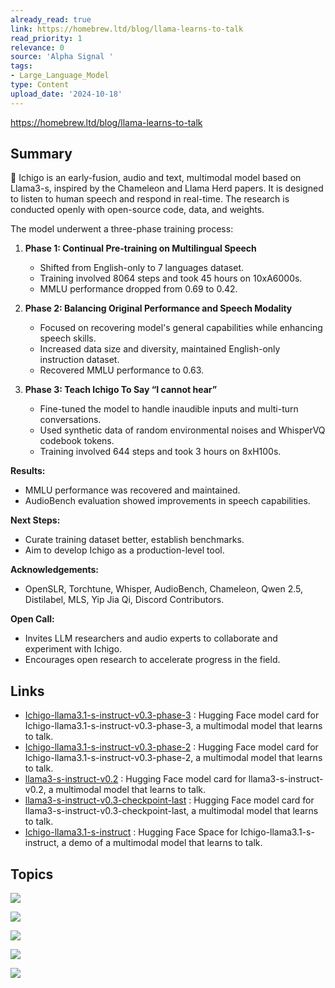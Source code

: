 ```yaml
---
already_read: true
link: https://homebrew.ltd/blog/llama-learns-to-talk
read_priority: 1
relevance: 0
source: 'Alpha Signal '
tags:
- Large_Language_Model
type: Content
upload_date: '2024-10-18'
---
```


https://homebrew.ltd/blog/llama-learns-to-talk
## Summary

🍓 Ichigo is an early-fusion, audio and text, multimodal model based on Llama3-s, inspired by the Chameleon and Llama Herd papers. It is designed to listen to human speech and respond in real-time. The research is conducted openly with open-source code, data, and weights.

The model underwent a three-phase training process:

1. **Phase 1: Continual Pre-training on Multilingual Speech**
   - Shifted from English-only to 7 languages dataset.
   - Training involved 8064 steps and took 45 hours on 10xA6000s.
   - MMLU performance dropped from 0.69 to 0.42.

2. **Phase 2: Balancing Original Performance and Speech Modality**
   - Focused on recovering model's general capabilities while enhancing speech skills.
   - Increased data size and diversity, maintained English-only instruction dataset.
   - Recovered MMLU performance to 0.63.

3. **Phase 3: Teach Ichigo To Say “I cannot hear”**
   - Fine-tuned the model to handle inaudible inputs and multi-turn conversations.
   - Used synthetic data of random environmental noises and WhisperVQ codebook tokens.
   - Training involved 644 steps and took 3 hours on 8xH100s.

**Results:**
- MMLU performance was recovered and maintained.
- AudioBench evaluation showed improvements in speech capabilities.

**Next Steps:**
- Curate training dataset better, establish benchmarks.
- Aim to develop Ichigo as a production-level tool.

**Acknowledgements:**
- OpenSLR, Torchtune, Whisper, AudioBench, Chameleon, Qwen 2.5, Distilabel, MLS, Yip Jia Qi, Discord Contributors.

**Open Call:**
- Invites LLM researchers and audio experts to collaborate and experiment with Ichigo.
- Encourages open research to accelerate progress in the field.
## Links

- [Ichigo-llama3.1-s-instruct-v0.3-phase-3](https://huggingface.co/homebrewltd/Ichigo-llama3.1-s-instruct-v0.3-phase-3) : Hugging Face model card for Ichigo-llama3.1-s-instruct-v0.3-phase-3, a multimodal model that learns to talk.
- [Ichigo-llama3.1-s-instruct-v0.3-phase-2](https://huggingface.co/homebrewltd/Ichigo-llama3.1-s-instruct-v0.3-phase-2) : Hugging Face model card for Ichigo-llama3.1-s-instruct-v0.3-phase-2, a multimodal model that learns to talk.
- [llama3-s-instruct-v0.2](https://huggingface.co/homebrewltd/llama3-s-instruct-v0.2) : Hugging Face model card for llama3-s-instruct-v0.2, a multimodal model that learns to talk.
- [llama3-s-instruct-v0.3-checkpoint-last](https://huggingface.co/jan-hq/llama3-s-instruct-v0.3-checkpoint-last) : Hugging Face model card for llama3-s-instruct-v0.3-checkpoint-last, a multimodal model that learns to talk.
- [Ichigo-llama3.1-s-instruct](https://huggingface.co/spaces/jan-hq/Ichigo-llama3.1-s-instruct) : Hugging Face Space for Ichigo-llama3.1-s-instruct, a demo of a multimodal model that learns to talk.

## Topics

![](topics/Model/Ichigo)

![](topics/Dataset/AudioBench)

![](topics/Concept/Early%20fusion%20Multimodal%20Model)

![](topics/Concept/WhisperVQ)

![](topics/Library/Torchtune)